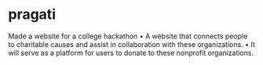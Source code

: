 # pragati
Made a website for a college hackathon • A website that connects people to charitable causes and assist in collaboration with these organizations. • It will serve as a platform for users to donate to these nonprofit organizations.
